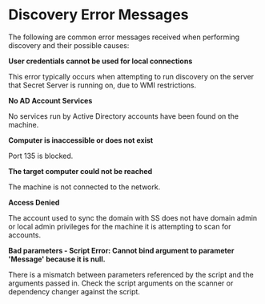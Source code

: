 [title]: # (Discovery Error Messages)
[tags]: # (Discovery,error messages)
[priority]: # (1000)

# Discovery Error Messages

The following are common error messages received when performing discovery and their possible causes:

**User credentials cannot be used for local connections**

This error typically occurs when attempting to run discovery on the server that Secret Server is running on, due to WMI restrictions.

**No AD Account Services**

No services run by Active Directory accounts have been found on the machine.

**Computer is inaccessible or does not exist**

Port 135 is blocked.

**The target computer could not be reached**

The machine is not connected to the network.

**Access Denied**

The account used to sync the domain with SS does not have domain admin or local admin privileges for the machine it is attempting to scan for accounts.

**Bad parameters - Script Error: Cannot bind argument to parameter 'Message' because it is null.**

There is a mismatch between parameters referenced by the script and the arguments passed in. Check the script arguments on the scanner or dependency changer against the script.